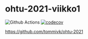 # ohtu-2021-viikko1
![Github Actions](https://github.com/tommivk/ohtu-2021-viikko1/workflows/Java%20CI%20with%20Gradle/badge.svg)
[![codecov](https://codecov.io/gh/tommivk/ohtu-2021-viikko1/branch/main/graph/badge.svg?token=4EOP739HFL)](https://codecov.io/gh/tommivk/ohtu-2021-viikko1)

https://github.com/tommivk/ohtu-2021
